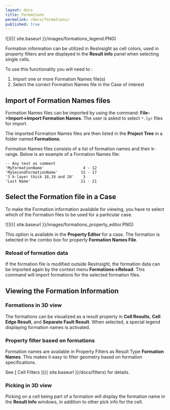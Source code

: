 ```yaml
---
layout: docs
title: Formations
permalink: /docs/formations/
published: true
---
```


![]({{ site.baseurl }}/images/formations_legend.PNG)

Formation information can be utilized in ResInsight as cell colors, used in property filters and are displayed in the **Result info** panel when selecting single cells.

To use this functionality you will need to :

1. Import one or more Formation Names file(s)
2. Select the correct Formation Names file in the Case of interest

## Import of Formation Names files

Formation Names files can be imported by using the command: **File->Import->Import Formation Names**.
The user is asked to select ```*.lyr``` files for import.

The imported Formation Names files are then listed in the **Project Tree** in a folder named **Formations**. 

Formation Names files consists of a list of formation names and their k-range. Below is an example of a Formation Names file:

```
-- Any text as comment
'MyFormationName'                 4 - 12
'MySecondFormationName'          15 - 17
'3 k-layer thick 18,19 and 20'    3
'Last Name'                      21 - 21 
```

## Select the Formation file in a Case
To make the Formation information available for viewing, you have to select which of the Formation files to be used for a particular case.

![]({{ site.baseurl }}/images/formations_property_editor.PNG)

This option is available in the **Property Editor** for a case. The formation is selected in the combo box for property **Formation Names File**.

### Reload of formation data
If the formation file is modified outside ResInsight, the formation data can be imported again by the context menu **Formations->Reload**. This command will import formations for the selected formation files.

## Viewing the Formation Information

### Formations in 3D view
The formations can be visualized as a result property in **Cell Results**, **Cell Edge Result**, and **Separate Fault Result**. When selected, a special legend displaying formation names is activated.

### Property filter based on formations
Formation names are available in Property Filters as Result Type **Formation Names**. This makes it easy to filter geometry based on formation specifications.

See [ Cell Filters ]({{ site.baseurl }}/docs/filters) for details.

### Picking in 3D view
Picking on a cell being part of a formation will display the formation name in the **Result Info** windows, in addition to other pick info for the cell.
